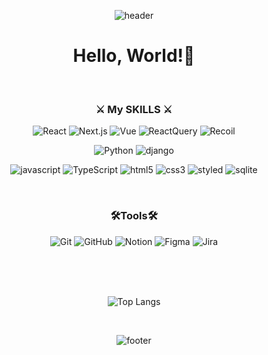 
<div align = 'center'>
 
![header](https://capsule-render.vercel.app/api?type=waving&color=gradient&height=250&&section=header&text=Juah's%20GIT&fontSize=80)

<h1> Hello, World!👋 </h1>

<br>

### ⚔ My SKILLS ⚔

![React](https://img.shields.io/badge/react-61DAFB.svg?&style=for-the-badge&logo=react&logoColor=white)
![Next.js](https://img.shields.io/badge/Next-000000?style=for-the-badge&logo=Next.js&logoColor=white)
![Vue](https://img.shields.io/badge/vue-4FC08D.svg?&style=for-the-badge&logo=vue.js&logoColor=white)
![ReactQuery](https://img.shields.io/badge/React%20Query-FF4154?style=for-the-badge&logo=react%20query&logoColor=white)
![Recoil](https://img.shields.io/badge/Recoil-3578E5?style=for-the-badge&logo=recoil&logoColor=white)


![Python](https://img.shields.io/badge/Python-3776AB.svg?&style=for-the-badge&logo=Python&logoColor=white)
![django](https://img.shields.io/badge/django-092E20.svg?&style=for-the-badge&logo=django&logoColor=white)


![javascript](https://img.shields.io/badge/javascript-F7DF1E.svg?&style=for-the-badge&logo=javascript&logoColor=white)
![TypeScript](https://img.shields.io/badge/TypeScript-3178C6?style=for-the-badge&logo=TypeScript&logoColor=white)
![html5](https://img.shields.io/badge/html5-E34F26.svg?&style=for-the-badge&logo=html5&logoColor=white)
![css3](https://img.shields.io/badge/css3-1572B6?style=for-the-badge&logo=css3&logoColor=white)
![styled](https://img.shields.io/badge/styled--components-DB7093?style=for-the-badge&logo=styled-components&logoColor=ffd35b)
![sqlite](https://img.shields.io/badge/sqlite-003B57.svg?&style=for-the-badge&logo=sqlite&logoColor=white)

<br>

### 🛠Tools🛠
![Git](https://img.shields.io/badge/git-F05033.svg?style=for-the-badge&logo=git&logoColor=white)
![GitHub](https://img.shields.io/badge/github-181717.svg?style=for-the-badge&logo=github&logoColor=white)
![Notion](https://img.shields.io/badge/Notion-F3F3F3.svg?style=for-the-badge&logo=notion&logoColor=black)
![Figma](https://img.shields.io/badge/figma-F24E1E.svg?style=for-the-badge&logo=figma&logoColor=white)
![Jira](https://img.shields.io/badge/Jira-0052CC.svg?style=for-the-badge&logo=Jira&logoColor=black)



<br>

<!-- ### 📚Studying📚 -->
<!-- ### 📩Contact📩 -->
<br>

<br>

<!-- ![Juah's GitHub stats](https://github-readme-stats.vercel.app/api?username=Juahjoah&show_icons=true&theme=cobalt) -->
![Top Langs](https://github-readme-stats.vercel.app/api/top-langs/?username=Juahjoah&layout=compact&theme=highcontrast)

<br>

<!-- [![Juah's github activity graph](https://github-readme-activity-graph.vercel.app/graph?username=Juahjoah&theme=github)](https://github.com/Juahjoah/github-readme-activity-graph) -->

![footer](https://capsule-render.vercel.app/api?type=waving&color=gradient&height=150&&section=footer)

<br>


</div>



<!--
**Juahjoah/Juahjoah** is a ✨ _special_ ✨ repository because its `README.md` (this file) appears on your GitHub profile.

Here are some ideas to get you started:

- 🔭 I’m currently working on ...
- 🌱 I’m currently learning ...
- 👯 I’m looking to collaborate on ...
- 🤔 I’m looking for help with ...
- 💬 Ask me about ...
- 📫 How to reach me: ...
- 😄 Pronouns: ...
- ⚡ Fun fact: ...
-->
